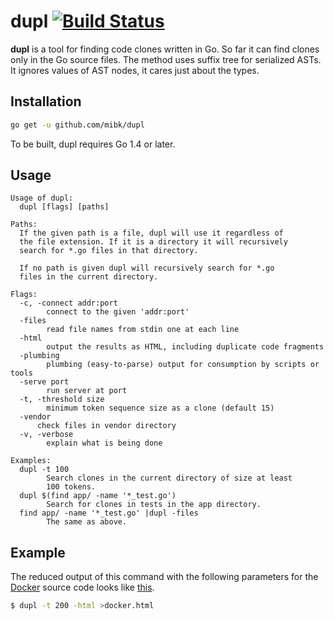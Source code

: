 # dupl [![Build Status](https://travis-ci.org/mibk/dupl.png)](https://travis-ci.org/mibk/dupl)

**dupl** is a tool for finding code clones written in Go. So far it can find clones only
in the Go source files. The method uses suffix tree for serialized ASTs. It ignores values
of AST nodes, it cares just about the types.

## Installation

```bash
go get -u github.com/mibk/dupl
```

To be built, dupl requires Go 1.4 or later.

## Usage

```
Usage of dupl:
  dupl [flags] [paths]

Paths:
  If the given path is a file, dupl will use it regardless of
  the file extension. If it is a directory it will recursively
  search for *.go files in that directory.

  If no path is given dupl will recursively search for *.go
  files in the current directory.

Flags:
  -c, -connect addr:port
        connect to the given 'addr:port'
  -files
        read file names from stdin one at each line
  -html
        output the results as HTML, including duplicate code fragments
  -plumbing
        plumbing (easy-to-parse) output for consumption by scripts or tools
  -serve port
        run server at port
  -t, -threshold size
        minimum token sequence size as a clone (default 15)
  -vendor
      check files in vendor directory
  -v, -verbose
        explain what is being done

Examples:
  dupl -t 100
        Search clones in the current directory of size at least
        100 tokens.
  dupl $(find app/ -name '*_test.go')
        Search for clones in tests in the app directory.
  find app/ -name '*_test.go' |dupl -files
        The same as above.
```

## Example

The reduced output of this command with the following parameters for the [Docker](https://www.docker.com) source code
looks like [this](http://htmlpreview.github.io/?https://github.com/mibk/dupl/blob/master/_output_example/docker.html).

```bash
$ dupl -t 200 -html >docker.html
```
